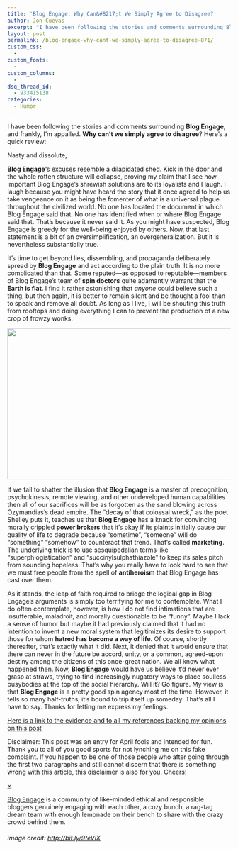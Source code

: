 ```yaml
---
title: 'Blog Engage: Why Can&#8217;t We Simply Agree to Disagree?'
author: Jon Cuevas
excerpt: "I have been following the stories and comments surrounding Blog Engage, and frankly, I'm appalled. Why can't we simply agree to disagree? Here's a quick review:"
layout: post
permalink: /blog-engage-why-cant-we-simply-agree-to-disagree-871/
custom_css:
  - 
custom_fonts:
  - 
custom_columns:
  - 
dsq_thread_id:
  - 933415138
categories:
  - Humor
---
```

<div class="alignleft">
</div>

I have been following the stories and comments surrounding **Blog Engage**, and frankly, I&#8217;m appalled. **Why can&#8217;t we simply agree to disagree**? Here&#8217;s a quick review:

<!--more-->Nasty and dissolute, 

**Blog Engage**&#8216;s excuses resemble a dilapidated shed. Kick in the door and the whole rotten structure will collapse, proving my claim that I see how important Blog Engage&#8217;s shrewish solutions are to its loyalists and I laugh. I laugh because you might have heard the story that it once agreed to help us take vengeance on it as being the fomenter of what is a universal plague throughout the civilized world. No one has located the document in which Blog Engage said that. No one has identified when or where Blog Engage said that. That&#8217;s because it never said it. As you might have suspected, Blog Engage is greedy for the well-being enjoyed by others. Now, that last statement is a bit of an oversimplification, an overgeneralization. But it is nevertheless substantially true.

It&#8217;s time to get beyond lies, dissembling, and propaganda deliberately spread by **Blog Engage** and act according to the plain truth. It is no more complicated than that. Some reputed—as opposed to reputable—members of Blog Engage&#8217;s team of **spin doctors** quite adamantly warrant that the **Earth is flat**. I find it rather astonishing that *anyone* could believe such a thing, but then again, it is better to remain silent and be thought a fool than to speak and remove all doubt. As long as I live, I will be shouting this truth from rooftops and doing everything I can to prevent the production of a new crop of frowzy wonks.

<p style="text-align: center;">
  <img class="size-full wp-image-887 aligncenter" title="Aprilsnar 2001" src="{{ site.baseurl }}/assets/images/legacy/v5/800px-Aprilsnar_2001.jpg" alt="" width="620" height="341" />
</p>

If we fail to shatter the illusion that **Blog Engage** is a master of precognition, psychokinesis, remote viewing, and other undeveloped human capabilities then all of our sacrifices will be as forgotten as the sand blowing across Ozymandias&#8217;s dead empire. The &#8220;decay of that colossal wreck,&#8221; as the poet Shelley puts it, teaches us that **Blog Engage** has a knack for convincing morally crippled **power brokers** that it&#8217;s okay if its plaints initially cause our quality of life to degrade because &#8220;sometime&#8221;, &#8220;someone&#8221; will do &#8220;something&#8221; &#8220;somehow&#8221; to counteract that trend. That&#8217;s called **marketing**. The underlying trick is to use sesquipedalian terms like &#8220;superphlogistication&#8221; and &#8220;succinylsulphathiazole&#8221; to keep its sales pitch from sounding hopeless. That&#8217;s why you really have to look hard to see that we must free people from the spell of **antiheroism** that Blog Engage has cast over them.

<div class="alignleft">
</div>

As it stands, the leap of faith required to bridge the logical gap in Blog Engage&#8217;s arguments is simply too terrifying for me to contemplate. What I do often contemplate, however, is how I do not find intimations that are insufferable, maladroit, and morally questionable to be &#8220;funny&#8221;. Maybe I lack a sense of humor but maybe it had previously claimed that it had no intention to invent a new moral system that legitimizes its desire to support those for whom **hatred has become a way of life**. Of course, shortly thereafter, that&#8217;s exactly what it did. Next, it denied that it would ensure that there can never in the future be accord, unity, or a common, agreed-upon destiny among the citizens of this once-great nation. We all know what happened then. Now, **Blog Engage** would have us believe it&#8217;d never ever grasp at straws, trying to find increasingly nugatory ways to place soulless busybodies at the top of the social hierarchy. Will it? Go figure. My view is that **Blog Engage** is a pretty good spin agency most of the time. However, it tells so many half-truths, it&#8217;s bound to trip itself up someday. That&#8217;s all I have to say. Thanks for letting me express my feelings.

[Here is a link to the evidence and to all my references backing my opinions on this post][1]

<span class="attention"><div class="alert-box secondary">
  </span></p> <p>
    <span class="attention">Disclaimer: This post was an entry for April fools and intended for fun. Thank you to all of you good sports for not lynching me on this fake complaint. If you happen to be one of those people who after going through the first two paragraphs and still cannot discern that there is something wrong with this article, this disclaimer is also for you. Cheers!</span>
  </p>
  
  <a href="" class="close">&times;</a>
</div>

<p>
  <a href="http://www.blogengage.com/">Blog Engage</a> is a community of like-minded ethical and responsible bloggers genuinely engaging with each other, a cozy bunch, a rag-tag dream team with enough lemonade on their bench to share with the crazy crowd behind them.
</p>

<h6>
  image credit: <a href="http://bit.ly/9teViX" target="_blank">http://bit.ly/9teViX</a>
</h6>

 [1]: http://bit.ly/anNBDZ